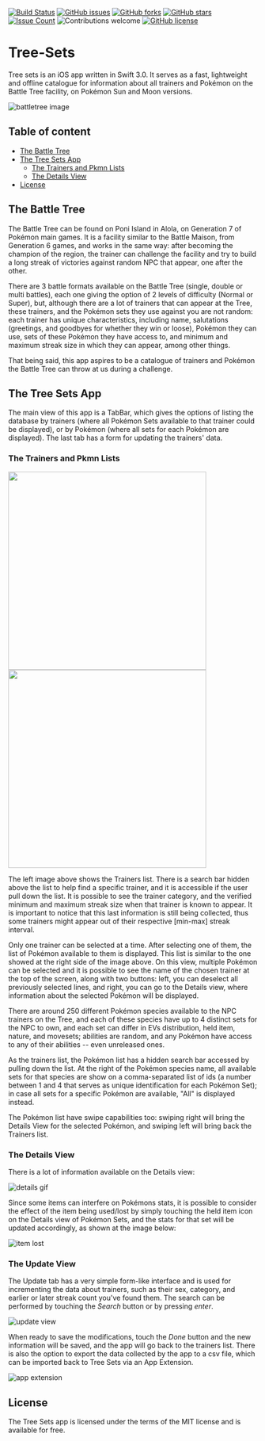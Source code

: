 [![Build Status](https://travis-ci.org/cristiannomartins/Tree-Sets.svg?branch=master)](https://travis-ci.org/cristiannomartins/Tree-Sets)
[![GitHub issues](https://img.shields.io/github/issues/cristiannomartins/Tree-Sets.svg)](https://github.com/cristiannomartins/Tree-Sets/issues)
[![GitHub forks](https://img.shields.io/github/forks/cristiannomartins/Tree-Sets.svg)](https://github.com/cristiannomartins/Tree-Sets/network)
[![GitHub stars](https://img.shields.io/github/stars/cristiannomartins/Tree-Sets.svg)](https://github.com/cristiannomartins/Tree-Sets/stargazers) <!---[![Code Climate](https://codeclimate.com/github/cristiannomartins/Tree-Sets/badges/gpa.svg)](https://codeclimate.com/github/cristiannomartins/Tree-Sets)-->
[![Issue Count](https://codeclimate.com/github/cristiannomartins/Tree-Sets/badges/issue_count.svg)](https://codeclimate.com/github/cristiannomartins/Tree-Sets)
![Contributions welcome](https://img.shields.io/badge/contributions-welcome-brightgreen.svg)
[![GitHub license](https://img.shields.io/badge/license-MIT-blue.svg)](https://raw.githubusercontent.com/cristiannomartins/Tree-Sets/master/License.md)

# Tree-Sets
Tree sets is an iOS app written in Swift 3.0. It serves as a fast, lightweight and offline catalogue for information about all trainers and Pokémon on the Battle Tree facility, on Pokémon Sun and Moon versions.

![battletree image](https://www.serebii.net/sunmoon/battletree.jpg)

## Table of content

- [The Battle Tree](#the-battle-tree)
- [The Tree Sets App](#the-tree-sets-app)
    - [The Trainers and Pkmn Lists](#the-trainers-and-pkmn-lists)
    - [The Details View](#the-details-view)
- [License](#license)

## The Battle Tree
The Battle Tree can be found on Poni Island in Alola, on Generation 7 of Pokémon main games. It is a facility similar to the Battle Maison, from Generation 6 games, and works in the same way: after becoming the champion of the region, the trainer can challenge the facility and try to build a long streak of victories against random NPC that appear, one after the other.

There are 3 battle formats available on the Battle Tree (single, double or multi battles), each one giving the option of 2 levels of difficulty (Normal or Super), but, although there are a lot of trainers that can appear at the Tree, these trainers, and the Pokémon sets they use against you are not random: each trainer has unique characteristics, including name, salutations (greetings, and goodbyes for whether they win or loose), Pokémon they can use, sets of these Pokémon they have access to, and minimum and maximum streak size in which they can appear, among other things.

That being said, this app aspires to be a catalogue of trainers and Pokémon the Battle Tree can throw at us during a challenge.

## The Tree Sets App
The main view of this app is a TabBar, which gives the options of listing the database by trainers (where all Pokémon Sets available to that trainer could be displayed), or by Pokémon (where all sets for each Pokémon are displayed). The last tab has a form for updating the trainers' data.

### The Trainers and Pkmn Lists
<img src="https://github.com/cristiannomartins/Tree-Sets/blob/master/Screenshots/TreeSetsShot.png?raw=true" width="400"/> <img src="https://github.com/cristiannomartins/Tree-Sets/blob/master/Screenshots/PkmnSelected.png?raw=true" width="400"/>

The left image above shows the Trainers list. There is a search bar hidden above the list to help find a specific trainer, and it is accessible if the user pull down the list. It is possible to see the trainer category, and the verified minimum and maximum streak size when that trainer is known to appear. It is important to notice that this last information is still being collected, thus some trainers might appear out of their respective [min-max] streak interval.

Only one trainer can be selected at a time. After selecting one of them, the list of Pokémon available to them is displayed. This list is similar to the one showed at the right side of the image above. On this view, multiple Pokémon can be selected and it is possible to see the name of the chosen trainer at the top of the screen, along with two buttons: left, you can deselect all previously selected lines, and right, you can go to the Details view, where information about the selected Pokémon will be displayed.

There are around 250 different Pokémon species available to the NPC trainers on the Tree, and each of these species have up to 4 distinct sets for the NPC to own, and each set can differ in EVs distribution, held item, nature, and movesets; abilities are random, and any Pokémon have access to any of their abilities -- even unreleased ones.

As the trainers list, the Pokémon list has a hidden search bar accessed by pulling down the list. At the right of the Pokémon species name, all available sets for that species are show on a comma-separated list of ids (a number between 1 and 4 that serves as unique identification for each Pokémon Set); in case all sets for a specific Pokémon are available, "All" is displayed instead.

The Pokémon list have swipe capabilities too: swiping right will bring the Details View for the selected Pokémon, and swiping left will bring back the Trainers list.

### The Details View
There is a lot of information available on the Details view: 

![details gif](https://github.com/cristiannomartins/Tree-Sets/blob/master/Screenshots/details.gif?raw=true)

Since some items can interfere on Pokémons stats, it is possible to consider the effect of the item being used/lost by simply touching the held item icon on the Details view of Pokémon Sets, and the stats for that set will be updated accordingly, as shown at the image below:

![item lost](https://github.com/cristiannomartins/Tree-Sets/blob/master/Screenshots/itemLost.png?raw=true)

### The Update View
The Update tab has a very simple form-like interface and is used for incrementing the data about trainers, such as their sex, category, and earlier or later streak count you've found them. The search can be performed by touching the _Search_ button or by pressing _enter_.

![update view](https://github.com/cristiannomartins/Tree-Sets/blob/master/Screenshots/update.png?raw=true)

When ready to save the modifications, touch the _Done_ button and the new information will be saved, and the app will go back to the trainers list. There is also the option to export the data collected by the app to a csv file, which can be imported back to Tree Sets via an App Extension.

![app extension](https://github.com/cristiannomartins/Tree-Sets/blob/master/Screenshots/appExtension.png?raw=true)

## License
The Tree Sets app is licensed under the terms of the MIT license and is available for free.
